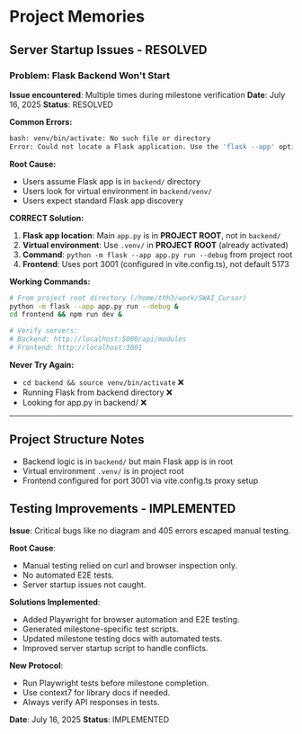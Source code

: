 # Project Memories

## Server Startup Issues - RESOLVED

### Problem: Flask Backend Won't Start
**Issue encountered**: Multiple times during milestone verification
**Date**: July 16, 2025
**Status**: RESOLVED

**Common Errors:**
```bash
bash: venv/bin/activate: No such file or directory
Error: Could not locate a Flask application. Use the 'flask --app' option
```

**Root Cause:**
- Users assume Flask app is in `backend/` directory
- Users look for virtual environment in `backend/venv/`
- Users expect standard Flask app discovery

**CORRECT Solution:**
1. **Flask app location**: Main `app.py` is in **PROJECT ROOT**, not in `backend/`
2. **Virtual environment**: Use `.venv/` in **PROJECT ROOT** (already activated)
3. **Command**: `python -m flask --app app.py run --debug` from project root
4. **Frontend**: Uses port 3001 (configured in vite.config.ts), not default 5173

**Working Commands:**
```bash
# From project root directory (/home/thh3/work/SWAI_Cursor)
python -m flask --app app.py run --debug &
cd frontend && npm run dev &

# Verify servers:
# Backend: http://localhost:5000/api/modules
# Frontend: http://localhost:3001
```

**Never Try Again:**
- `cd backend && source venv/bin/activate` ❌
- Running Flask from backend directory ❌
- Looking for app.py in backend/ ❌

---

## Project Structure Notes
- Backend logic is in `backend/` but main Flask app is in root
- Virtual environment `.venv/` is in project root
- Frontend configured for port 3001 via vite.config.ts proxy setup

## Testing Improvements - IMPLEMENTED

**Issue**: Critical bugs like no diagram and 405 errors escaped manual testing.

**Root Cause**:
- Manual testing relied on curl and browser inspection only.
- No automated E2E tests.
- Server startup issues not caught.

**Solutions Implemented**:
- Added Playwright for browser automation and E2E testing.
- Generated milestone-specific test scripts.
- Updated milestone testing docs with automated tests.
- Improved server startup script to handle conflicts.

**New Protocol**:
- Run Playwright tests before milestone completion.
- Use context7 for library docs if needed.
- Always verify API responses in tests.

**Date**: July 16, 2025
**Status**: IMPLEMENTED
